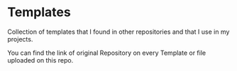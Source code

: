 # Templates

Collection of templates that I found in other repositories and that I use in my projects.

You can find the link of original Repository on every Template or file uploaded on this repo. 
